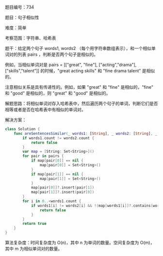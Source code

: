 题目编号：734

题目：句子相似性

难度：简单

考察范围：字符串、哈希表

题干：给定两个句子 words1, words2 （每个用字符串数组表示），和一个相似单词对的列表 pairs ，判断是否两个句子是相似的。

例如，当相似单词对是 pairs = [["great", "fine"], ["acting","drama"], ["skills","talent"]] 的时候，"great acting skills" 和 "fine drama talent" 是相似的。

注意相似关系是具有传递性的。例如，如果 "great" 和 "fine" 是相似的，"fine" 和 "good" 是相似的，则 "great" 和 "good" 是相似的。

解题思路：将相似单词对存入哈希表中，然后遍历两个句子的单词，判断它们是否相等或者是否在哈希表中有相似的单词对。

解决方案：

```swift
class Solution {
    func areSentencesSimilar(_ words1: [String], _ words2: [String], _ pairs: [[String]]) -> Bool {
        if words1.count != words2.count {
            return false
        }
        var map = [String: Set<String>]()
        for pair in pairs {
            if map[pair[0]] == nil {
                map[pair[0]] = Set<String>()
            }
            if map[pair[1]] == nil {
                map[pair[1]] = Set<String>()
            }
            map[pair[0]]?.insert(pair[1])
            map[pair[1]]?.insert(pair[0])
        }
        for i in 0..<words1.count {
            if words1[i] != words2[i] && !(map[words1[i]]?.contains(words2[i]) ?? false) && !(map[words2[i]]?.contains(words1[i]) ?? false) {
                return false
            }
        }
        return true
    }
}
```

算法复杂度：时间复杂度为 O(n)，其中 n 为单词的数量。空间复杂度为 O(m)，其中 m 为相似单词对的数量。